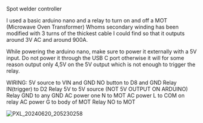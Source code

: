 Spot welder controller

I used a basic arduino nano and a relay to turn on and off a MOT (Microwave Oven Transformer) Whoms secondary winding has been modified with 3 turns of the thickest cable I could find so that it outputs around 3V AC and around 900A.

While powering the arduino nano, make sure to power it externally with a 5V input. Do not power it through the USB C port otherwise it will for some reason output only 4,5V on the 5V output which is not enough to trigger the relay.

WIRING:
5V source to VIN and GND
NO button to D8 and GND
Relay IN(trigger) to D2
Relay 5V to 5V source (NOT 5V OUTPUT ON ARDUINO)
Relay GND to any GND
AC power one N to MOT
AC power L to COM on relay
AC power G to body of MOT
Relay NO to MOT

![PXL_20240620_205230258](https://github.com/MatessakCZE/Spot-welder-controller/assets/77834293/a21a3744-7ba9-4d90-b2d5-6eb61cba3ae1)
